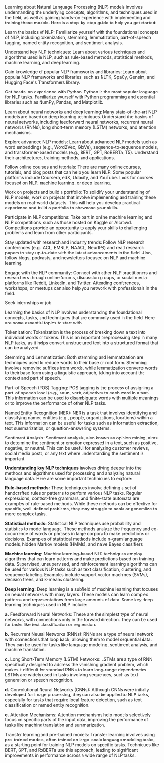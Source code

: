 Learning about Natural Language Processing (NLP) models involves understanding the underlying concepts, algorithms, and techniques used in the field, as well as gaining hands-on experience with implementing and training these models. Here is a step-by-step guide to help you get started:

Learn the basics of NLP:
Familiarize yourself with the foundational concepts of NLP, including tokenization, stemming, lemmatization, part-of-speech tagging, named entity recognition, and sentiment analysis.

Understand key NLP techniques:
Learn about various techniques and algorithms used in NLP, such as rule-based methods, statistical methods, machine learning, and deep learning.

Gain knowledge of popular NLP frameworks and libraries:
Learn about popular NLP frameworks and libraries, such as NLTK, SpaCy, Gensim, and Hugging Face's Transformers library.

Get hands-on experience with Python:
Python is the most popular language for NLP tasks. Familiarize yourself with Python programming and essential libraries such as NumPy, Pandas, and Matplotlib.

Learn about neural networks and deep learning:
Many state-of-the-art NLP models are based on deep learning techniques. Understand the basics of neural networks, including feedforward neural networks, recurrent neural networks (RNNs), long short-term memory (LSTM) networks, and attention mechanisms.

Explore advanced NLP models:
Learn about advanced NLP models such as word embeddings (e.g., Word2Vec, GloVe), sequence-to-sequence models, and transformer-based models (e.g., BERT, GPT, RoBERTa, T5). Understand their architectures, training methods, and applications.

Follow online courses and tutorials:
There are many online courses, tutorials, and blog posts that can help you learn NLP. Some popular platforms include Coursera, edX, Udacity, and YouTube. Look for courses focused on NLP, machine learning, or deep learning.

Work on projects and build a portfolio:
To solidify your understanding of NLP models, work on projects that involve implementing and training these models on real-world datasets. This will help you develop practical experience and build a portfolio to showcase your skills.

Participate in NLP competitions:
Take part in online machine learning and NLP competitions, such as those hosted on Kaggle or AIcrowd. Competitions provide an opportunity to apply your skills to challenging problems and learn from other participants.

Stay updated with research and industry trends:
Follow NLP research conferences (e.g., ACL, EMNLP, NAACL, NeurIPS) and read research papers to stay up-to-date with the latest advancements in the field. Also, follow blogs, podcasts, and newsletters focused on NLP and machine learning.

Engage with the NLP community:
Connect with other NLP practitioners and researchers through online forums, discussion groups, or social media platforms like Reddit, LinkedIn, and Twitter. Attending conferences, workshops, or meetups can also help you network with professionals in the field.

Seek internships or job


Learning the basics of NLP involves understanding the foundational concepts, tasks, and techniques that are commonly used in the field. Here are some essential topics to start with:

Tokenization: Tokenization is the process of breaking down a text into individual words or tokens. This is an important preprocessing step in many NLP tasks, as it helps convert unstructured text into a structured format that can be analyzed.

Stemming and Lemmatization: Both stemming and lemmatization are techniques used to reduce words to their base or root form. Stemming involves removing suffixes from words, while lemmatization converts words to their base form using a linguistic approach, taking into account the context and part of speech.

Part-of-Speech (POS) Tagging: POS tagging is the process of assigning a part-of-speech label (e.g., noun, verb, adjective) to each word in a text. This information can be used to disambiguate words with multiple meanings or to improve the performance of other NLP tasks.

Named Entity Recognition (NER): NER is a task that involves identifying and classifying named entities (e.g., people, organizations, locations) within a text. This information can be useful for tasks such as information extraction, text summarization, or question-answering systems.

Sentiment Analysis: Sentiment analysis, also known as opinion mining, aims to determine the sentiment or emotion expressed in a text, such as positive, negative, or neutral. This can be useful for analyzing customer reviews, social media posts, or any text where understanding the sentiment is important

**Understanding key NLP techniques** involves diving deeper into the methods and algorithms used for processing and analyzing natural language data. Here are some important techniques to explore:

**Rule-based methods:**
These techniques involve defining a set of handcrafted rules or patterns to perform various NLP tasks. Regular expressions, context-free grammars, and finite-state automata are examples of rule-based methods. While these methods can be effective for specific, well-defined problems, they may struggle to scale or generalize to more complex tasks.

**Statistical methods:**
Statistical NLP techniques use probability and statistics to model language. These methods analyze the frequency and co-occurrence of words or phrases in large corpora to make predictions or decisions. Examples of statistical methods include n-gram language models, hidden Markov models (HMMs), and naive Bayes classifiers.

**Machine learning:**
Machine learning-based NLP techniques employ algorithms that can learn patterns and make predictions based on training data. Supervised, unsupervised, and reinforcement learning algorithms can be used for various NLP tasks such as text classification, clustering, and sequence labeling. Examples include support vector machines (SVMs), decision trees, and k-means clustering.

**Deep learning:**
Deep learning is a subfield of machine learning that focuses on neural networks with many layers. These models can learn complex patterns and representations from large amounts of data. Some key deep learning techniques used in NLP include:

**a.** Feedforward Neural Networks: These are the simplest type of neural networks, with connections only in the forward direction. They can be used for tasks like text classification or regression.

**b.** Recurrent Neural Networks (RNNs): RNNs are a type of neural network with connections that loop back, allowing them to model sequential data. They can be used for tasks like language modeling, sentiment analysis, and machine translation.

**c.** Long Short-Term Memory (LSTM) Networks: LSTMs are a type of RNN specifically designed to address the vanishing gradient problem, which makes it difficult for standard RNNs to learn long-range dependencies. LSTMs are widely used in tasks involving sequences, such as text generation or speech recognition.

**d.** Convolutional Neural Networks (CNNs): Although CNNs were initially developed for image processing, they can also be applied to NLP tasks, especially for tasks that require local feature detection, such as text classification or named entity recognition.

**e.** Attention Mechanisms: Attention mechanisms help models selectively focus on specific parts of the input data, improving the performance of tasks like machine translation and summarization.

Transfer learning and pre-trained models:
Transfer learning involves using pre-trained models, often trained on large-scale language modeling tasks, as a starting point for training NLP models on specific tasks. Techniques like BERT, GPT, and RoBERTa use this approach, leading to significant improvements in performance across a wide range of NLP tasks.





